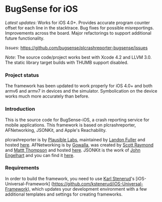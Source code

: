 # BugSense for iOS

*Latest updates*: Works for iOS 4.0+. Provides accurate program counter offset for each line in the stacktrace. Bug fixes for possible misreportings. Improvements across the board. Major refactorings to support additional future functionality.

*Issues*: https://github.com/bugsense/plcrashreporter-bugsense/issues 

*Note*: The source code/project works best with Xcode 4.2 and LLVM 3.0. The static library target builds with THUMB support disabled.


### Project status
 
The framework has been updated to work properly for iOS 4.0+ and both armv6 and armv7 in devices and the simulator. Symbolication on the device works much more accurately than before.


### Introduction

This is the source code for BugSense-iOS, a crash reporting service for mobile applications. This framework is based on plcrashreporter, AFNetworking, JSONKit, and Apple's Reachability. 

plcrashreporter is by [Plausible Labs](http://plausible.coop/), maintained by [Landon Fuller](http://landonf.bikemonkey.org/) and hosted [here](http://code.google.com/p/plcrashreporter/). AFNetworking is by [Gowalla](http://gowalla.com/), was created by [Scott Raymond](https://github.com/sco/) and [Mattt Thompson](https://github.com/mattt) and hosted [here](https://github.com/gowalla/AFNetworking). JSONKit is the work of [John Engelhart](https://github.com/johnezang) and you can find it [here](https://github.com/johnezang/JSONKit).


### Requirements 

In order to build the framework, you need to use [Karl Stenerud](https://github.com/kstenerud)'s [iOS-Universal-Framework] (https://github.com/kstenerud/iOS-Universal-Framework), which updates your development environment with a few additional templates and settings for creating frameworks.


